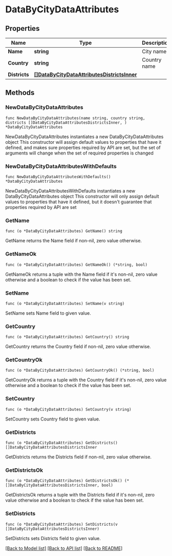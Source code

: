 # DataByCityDataAttributes

## Properties

Name | Type | Description | Notes
------------ | ------------- | ------------- | -------------
**Name** | **string** | City name | 
**Country** | **string** | Country name | 
**Districts** | [**[]DataByCityDataAttributesDistrictsInner**](DataByCityDataAttributesDistrictsInner.md) |  | 

## Methods

### NewDataByCityDataAttributes

`func NewDataByCityDataAttributes(name string, country string, districts []DataByCityDataAttributesDistrictsInner, ) *DataByCityDataAttributes`

NewDataByCityDataAttributes instantiates a new DataByCityDataAttributes object
This constructor will assign default values to properties that have it defined,
and makes sure properties required by API are set, but the set of arguments
will change when the set of required properties is changed

### NewDataByCityDataAttributesWithDefaults

`func NewDataByCityDataAttributesWithDefaults() *DataByCityDataAttributes`

NewDataByCityDataAttributesWithDefaults instantiates a new DataByCityDataAttributes object
This constructor will only assign default values to properties that have it defined,
but it doesn't guarantee that properties required by API are set

### GetName

`func (o *DataByCityDataAttributes) GetName() string`

GetName returns the Name field if non-nil, zero value otherwise.

### GetNameOk

`func (o *DataByCityDataAttributes) GetNameOk() (*string, bool)`

GetNameOk returns a tuple with the Name field if it's non-nil, zero value otherwise
and a boolean to check if the value has been set.

### SetName

`func (o *DataByCityDataAttributes) SetName(v string)`

SetName sets Name field to given value.


### GetCountry

`func (o *DataByCityDataAttributes) GetCountry() string`

GetCountry returns the Country field if non-nil, zero value otherwise.

### GetCountryOk

`func (o *DataByCityDataAttributes) GetCountryOk() (*string, bool)`

GetCountryOk returns a tuple with the Country field if it's non-nil, zero value otherwise
and a boolean to check if the value has been set.

### SetCountry

`func (o *DataByCityDataAttributes) SetCountry(v string)`

SetCountry sets Country field to given value.


### GetDistricts

`func (o *DataByCityDataAttributes) GetDistricts() []DataByCityDataAttributesDistrictsInner`

GetDistricts returns the Districts field if non-nil, zero value otherwise.

### GetDistrictsOk

`func (o *DataByCityDataAttributes) GetDistrictsOk() (*[]DataByCityDataAttributesDistrictsInner, bool)`

GetDistrictsOk returns a tuple with the Districts field if it's non-nil, zero value otherwise
and a boolean to check if the value has been set.

### SetDistricts

`func (o *DataByCityDataAttributes) SetDistricts(v []DataByCityDataAttributesDistrictsInner)`

SetDistricts sets Districts field to given value.



[[Back to Model list]](../README.md#documentation-for-models) [[Back to API list]](../README.md#documentation-for-api-endpoints) [[Back to README]](../README.md)


